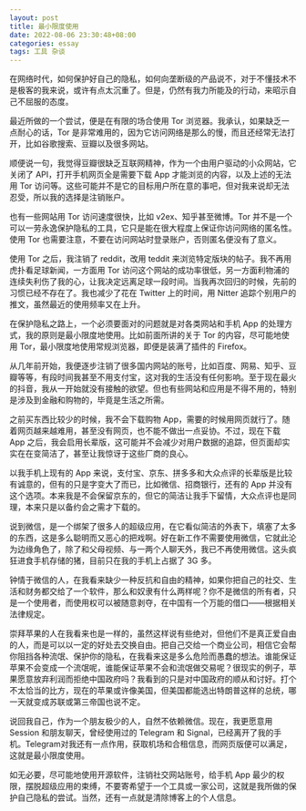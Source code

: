 ```yaml
---
layout: post
title: 最小限度使用
date: 2022-08-06 23:30:48+08:00
categories: essay
tags: 工具 杂谈
---
```


在网络时代，如何保护好自己的隐私，如何向垄断级的产品说不，对于不懂技术不是极客的我来说，或许有点太沉重了。但是，仍然有我力所能及的行动，来昭示自己不屈服的态度。

最近所做的一个尝试，便是在有限的场合使用 Tor 浏览器。我承认，如果缺乏一点耐心的话，Tor 是非常难用的，因为它访问网络是那么的慢，而且还经常无法打开，比如谷歌搜索、豆瓣以及很多网站。

顺便说一句，我觉得豆瓣很缺乏互联网精神，作为一个由用户驱动的小众网站，它关闭了 API，打开手机网页全是需要下载 App 才能浏览的内容，以及上述的无法用 Tor 访问等。这些可能并不是它的目标用户所在意的事吧，但对我来说却无法忍受，所以我的选择是注销账户。

也有一些网站用 Tor 访问速度很快，比如 v2ex、知乎甚至微博。Tor 并不是一个可以一劳永逸保护隐私的工具，它只是能在很大程度上保证你访问网络的匿名性。使用 Tor 也需要注意，不要在访问网站时登录账户，否则匿名便没有了意义。

使用 Tor 之后，我注销了 reddit，改用 teddit 来浏览特定版块的帖子。我不再用虎扑看足球新闻，一方面用 Tor 访问这个网站的成功率很低，另一方面利物浦的连续失利伤了我的心，让我决定远离足球一段时间。当我再次回归的时候，先前的习惯已经不存在了。我也减少了花在 Twitter 上的时间，用 Nitter 追踪个别用户的推文，虽然最近的使用频率又在上升。

在保护隐私之路上，一个必须要面对的问题就是对各类网站和手机 App 的处理方式，我的原则是最小限度地使用。比如前面所讲的关于 Tor 的内容，尽可能地使用 Tor，最小限度地使用常规浏览器，即便是装满了插件的 Firefox。

从几年前开始，我便逐步注销了很多国内网站的账号，比如百度、网易、知乎、豆瓣等等，有段时间我甚至不用支付宝，这对我的生活没有任何影响。至于现在最火的抖音，我从一开始就没有接触的欲望。但也有些网站和应用是不得不用的，特别是涉及到金融和购物的，毕竟是生活之所需。

之前买东西比较少的时候，我不会下载购物 App，需要的时候用网页就行了。随着网页越来越难用，甚至没有网页，也不能不做出一点妥协。不过，现在下载 App 之后，我会启用长辈版，这可能并不会减少对用户数据的追踪，但页面却实实在在变简洁了，甚至让我惊讶于这些厂商的良心。

以我手机上现有的 App 来说，支付宝、京东、拼多多和大众点评的长辈版是比较有诚意的，但有的只是字变大了而已，比如微信、招商银行，还有的 App 并没有这个选项。本来我是不会保留京东的，但它的简洁让我手下留情，大众点评也是同理，本来只是以备约会之需才下载的。

说到微信，是一个绑架了很多人的超级应用，在它看似简洁的外表下，填塞了太多的东西，这是多么聪明而又恶心的把戏啊。好在新工作不需要使用微信，它就此沦为边缘角色了，除了和父母视频、与一两个人聊天外，我已不再使用微信。这头疯狂进食手机存储的猪，目前只在我的手机上占据了 3G 多。

钟情于微信的人，在我看来缺少一种反抗和自由的精神，如果你把自己的社交、生活和财务都交给了一个软件，那么和奴隶有什么两样呢？你不是微信的所有者，只是一个使用者，而使用权可以被随意剥夺，在中国有一个万能的借口——根据相关法律规定。

崇拜苹果的人在我看来也是一样的，虽然这样说有些绝对，但他们不是真正爱自由的人，而是可以以一定的好处去交换自由。把自己交给一个商业公司，相信它会帮你阻挡各种流氓、保护你的隐私，在我看来这是多么危险而愚蠢的想法。谁能保证苹果不会变成一个流氓呢，谁能保证苹果不会和流氓做交易呢？很现实的例子，苹果愿意放弃利润而拒绝中国政府吗？我看到的只是对中国政府的顺从和讨好。打个不太恰当的比方，现在的苹果或许像美国，但美国都能选出特朗普这样的总统，哪一天就变成苏联或第三帝国也说不定。

说回我自己，作为一个朋友极少的人，自然不依赖微信。现在，我更愿意用 Session 和朋友聊天，曾经使用过的 Telegram 和 Signal，已经离开了我的手机。Telegram对我还有一点作用，获取机场和合租信息，而网页版便可以满足，这就是最小限度使用。

如无必要，尽可能地使用开源软件，注销社交网站账号，给手机 App 最少的权限，摆脱超级应用的束缚，不要寄希望于一个工具或一家公司，这就是我所做的保护自己隐私的尝试。当然，还有一点就是清除博客上的个人信息。
